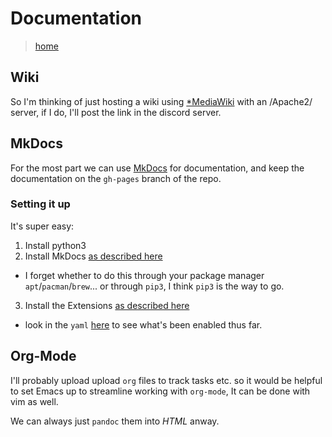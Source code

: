 # Documentation
> [home](./index.md)

## Wiki
So I'm thinking of just hosting a wiki using [*MediaWiki](https://www.mediawiki.org/wiki/MediaWiki) with an /Apache2/ server, if I do, I'll post the link in the discord server.

## MkDocs
For the most part we can use [MkDocs](https://www.mkdocs.org/) for documentation, and keep the documentation on the `gh-pages` branch of the repo.

### Setting it up
It's super easy:

1. Install python3
2. Install MkDocs [as described here](https://www.mkdocs.org/#installation)
  + I forget whether to do this through your package manager `apt`/`pacman`/`brew`... or through `pip3`, I think `pip3` is the way to go.
3. Install the Extensions [as described here](https://facelessuser.github.io/pymdown-extensions/installation/)
  + look in the `yaml` [here](../mkdocs.yml) to see what's been enabled thus far.


## Org-Mode
I'll probably upload upload `org` files to track tasks etc. so it would be helpful to set Emacs up to streamline working with `org-mode`, It can be done with vim as well.

We can always just `pandoc` them into *HTML* anway.


